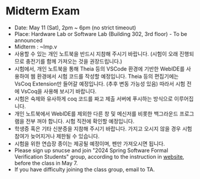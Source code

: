 # Midterm Exam

- Date: May 11 (Sat), 2pm ~ 6pm (no strict timeout)
- Place: Hardware Lab or Software Lab (Building 302, 3rd floor) - To be announced
- Midterm : ~Imp.v
- 사용할 수 있는 개인 노트북을 반드시 지참해 주시기 바랍니다. (시험이 오래 진행되므로 충전기를 함께 가져오는 것을 권장드립니다.)
- 시험에서, 개인 노트북을 통해 Theia 등의 VSCode 환경에 기반한 WebIDE를 사용하여 웹 환경에서 시험 코드를 작성할 예정입니다. Theia 등의 편집기에는 VsCoq Extension만 들어갈 예정입니다. (추후 변동 가능성 있음) 따라서 시험 전에 VsCoq을 사용해 보시기 바랍니다. 
- 시험은 숙제와 유사하게 coq 코드를 짜고 제출 서버에 푸시하는 방식으로 이루어집니다.
- 개인 노트북에서 WebIDE를 제외한 다른 창 및 메신저를 비롯한 백그라운드 프로그램을 전부 꺼야 합니다. 시험 직전에 확인할 예정입니다.
- 학생증 혹은 기타 신분증을 지참해 주시기 바랍니다. 가지고 오시지 않을 경우 시험 참여가 늦어지거나 제한될 수 있습니다.
- 시험을 위한 연습장 종이는 제공될 예정이며, 펜만 가져오시면 됩니다.
- Please sign up snucse and join "2024 Spring Software Formal Verification Students" group, according to the instruction in [website](https://bacchus.snucse.org/etc/20190801-id-instructions/), before the class in May 7.
- If you have difficulty joining the class group, email to TA.
